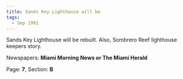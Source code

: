```yaml
---  
title: Sands Key Lighthouse will be  
tags:  
  - Sep 1991  
---  
```

  
Sands Key Lighthouse will be rebuilt. Also, Sombrero Reef lighthouse keepers story.  
  
Newspapers: **Miami Morning News or The Miami Herald**  
  
Page: **7**, Section: **B** 

